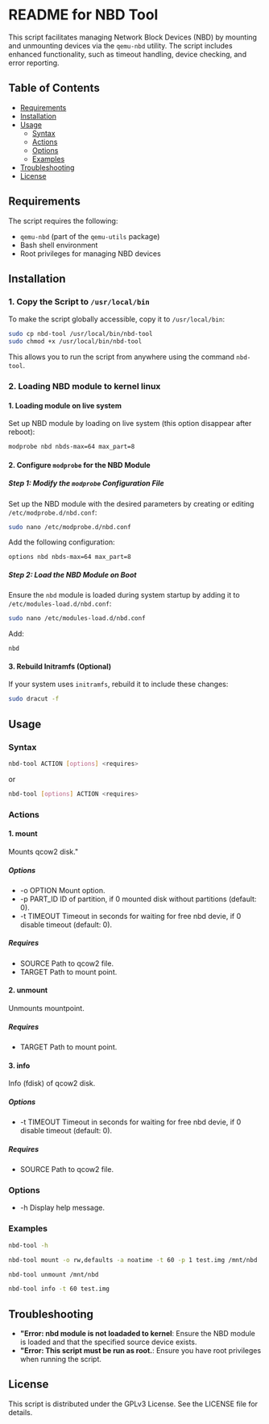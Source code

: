 # README for NBD Tool

This script facilitates managing Network Block Devices (NBD) by mounting and unmounting devices via the `qemu-nbd` utility. The script includes enhanced functionality, such as timeout handling, device checking, and error reporting.

## Table of Contents

- [Requirements](#requirements)
- [Installation](#installation)
- [Usage](#usage)
    - [Syntax](#syntax)
    - [Actions](#actions)
    - [Options](#options)
    - [Examples](#examples)
- [Troubleshooting](#troubleshooting)
- [License](#license)

## Requirements

The script requires the following:

- `qemu-nbd` (part of the `qemu-utils` package)
- Bash shell environment
- Root privileges for managing NBD devices

## Installation

### 1. Copy the Script to `/usr/local/bin`

To make the script globally accessible, copy it to `/usr/local/bin`:

```bash
sudo cp nbd-tool /usr/local/bin/nbd-tool
sudo chmod +x /usr/local/bin/nbd-tool
```

This allows you to run the script from anywhere using the command `nbd-tool`.

### 2. Loading NBD module to kernel linux

#### 1. Loading module on live system
Set up NBD module by loading on live system (this option disappear after reboot):

```bash
modprobe nbd nbds-max=64 max_part=8
```

#### 2. Configure `modprobe` for the NBD Module

##### Step 1: Modify the `modprobe` Configuration File

Set up the NBD module with the desired parameters by creating or editing `/etc/modprobe.d/nbd.conf`:

```bash
sudo nano /etc/modprobe.d/nbd.conf
```

Add the following configuration:

```
options nbd nbds-max=64 max_part=8
```

##### Step 2: Load the NBD Module on Boot

Ensure the `nbd` module is loaded during system startup by adding it to `/etc/modules-load.d/nbd.conf`:

```bash
sudo nano /etc/modules-load.d/nbd.conf
```

Add:

```
nbd
```

#### 3. Rebuild Initramfs (Optional)

If your system uses `initramfs`, rebuild it to include these changes:

```bash
sudo dracut -f
```

## Usage

### Syntax

```bash
nbd-tool ACTION [options] <requires> 
```
or
```bash
nbd-tool [options] ACTION <requires>
```

### Actions
#### 1. mount

Mounts qcow2 disk."

##### Options

- -o OPTION   Mount option.
- -p PART_ID  ID of partition, if 0 mounted disk without partitions (default: 0).
- -t TIMEOUT  Timeout in seconds for waiting for free nbd devie, if 0 disable timeout (default: 0).

##### Requires

- SOURCE      Path to qcow2 file.
- TARGET      Path to mount point.

#### 2. unmount

Unmounts mountpoint.

##### Requires

- TARGET      Path to mount point.

#### 3. info

Info (fdisk) of qcow2 disk.

##### Options

- -t TIMEOUT  Timeout in seconds for waiting for free nbd devie, if 0 disable timeout (default: 0).

##### Requires

- SOURCE      Path to qcow2 file.

### Options
- -h        Display help message.

### Examples

```bash
nbd-tool -h
```

```bash
nbd-tool mount -o rw,defaults -a noatime -t 60 -p 1 test.img /mnt/nbd
```

```bash
nbd-tool unmount /mnt/nbd
```

```bash
nbd-tool info -t 60 test.img
```

## Troubleshooting

- **"Error: nbd module is not loadaded to kernel**:
  Ensure the NBD module is loaded and that the specified source device exists.
- **"Error: This script must be run as root.**:
  Ensure you have root privileges when running the script.

## License

This script is distributed under the GPLv3 License. See the LICENSE file for details.
